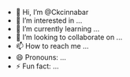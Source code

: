 - 👋 Hi, I’m @Ckcinnabar
- 👀 I’m interested in ...
- 🌱 I’m currently learning ...
- 💞️ I’m looking to collaborate on ...
- 📫 How to reach me ...
- 😄 Pronouns: ...
- ⚡ Fun fact: ...

<!---
Ckcinnabar/Ckcinnabar is a ✨ special ✨ repository because its `README.md` (this file) appears on your GitHub profile.
You can click the Preview link to take a look at your changes.
--->
